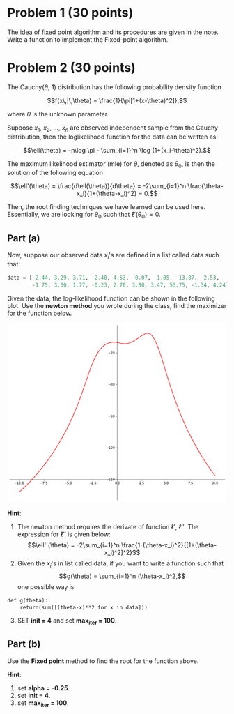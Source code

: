 # Problem 1 (30 points)

The idea of fixed point algorithm and its procedures are given in the note. Write a function to implement the Fixed-point algorithm.


# Problem 2 (30 points)

The Cauchy($\theta$, 1) distribution has the following probability density function

$$f(x\,|\,\theta) = \frac{1}{\pi[1+(x-\theta)^2]},$$

where $\theta$ is the unknown parameter.

Suppose $x_1$, $x_2$, $\dots$, $x_n$ are observed independent sample from the Cauchy distribution, then the loglikelihood function for the data can be written as:

$$\ell(\theta) = -n\log \pi - \sum_{i=1}^n \log (1+(x_i-\theta)^2).$$

The maximum likelihood estimator (mle) for $\theta$, denoted as $\theta_0$, is then the solution of the following equation

$$\ell'(\theta) = \frac{d\ell(\theta)}{d\theta} = -2\sum_{i=1}^n \frac{\theta-x_i}{1+(\theta-x_i)^2} = 0.$$

Then, the root finding techniques we have learned can be used here. Essentially, we are looking for $\theta_0$ such that $\ell'(\theta_0) = 0$.


## Part (a)

Now, suppose our observed data $x_i$'s are defined in a list called data such that:

```python
data = [-2.44, 3.29, 3.71, -2.40, 4.53, -0.07, -1.05, -13.87, -2.53,
        -1.75, 3.30, 1.77, -0.23, 2.76, 3.80, 3.47, 56.75, -1.34, 4.24]
```

Given the data, the log-likelihood function can be shown in the following plot. Use the **newton method** you wrote during the class, find the maximizer for the function below.

![img](loglikelihood.png "loglikelihood")

**Hint**:

1.  The newton method requires the derivate of function $\ell'$, $\ell''$. The expression for $\ell''$ is given below: $$\ell''(\theta) = -2\sum_{i=1}^n \frac{1-(\theta-x_i)^2}{[1+(\theta-x_i)^2]^2}$$
2.  Given the $x_i$'s in list called data, if you want to write a function such that $$g(\theta) = \sum_{i=1}^n (\theta-x_i)^2,$$ one possible way is

```
def g(theta):
    return(sum([(theta-x)**2 for x in data]))
```

3.  SET **init = 4** and set **max<sub>iter</sub> = 100**.


## Part (b)

Use the **Fixed point** method to find the root for the function above.

**Hint**:

1.  set **alpha = -0.25**.
2.  set **init = 4**.
3.  set **max<sub>iter</sub> = 100**.
